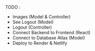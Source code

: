 TODO :
- Images (Model & Controller)
- See Logout (Model)
- Logout (Controller)
- Connect Backend to Frontend (React)
- Connect to Database Atlas (Model)
- Deploy to Render & Netlify
